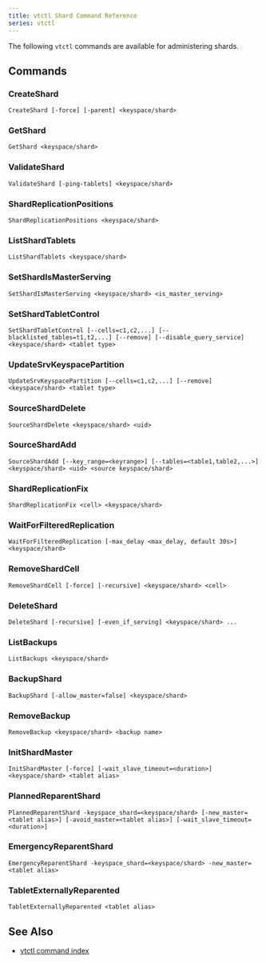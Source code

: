 ```yaml
---
title: vtctl Shard Command Reference
series: vtctl
---
```


The following `vtctl` commands are available for administering shards.

## Commands

### CreateShard

```
CreateShard [-force] [-parent] <keyspace/shard>
```

### GetShard

```
GetShard <keyspace/shard>
```

### ValidateShard

```
ValidateShard [-ping-tablets] <keyspace/shard>
```

### ShardReplicationPositions

```
ShardReplicationPositions <keyspace/shard>
```

### ListShardTablets

```
ListShardTablets <keyspace/shard>
```

### SetShardIsMasterServing

```
SetShardIsMasterServing <keyspace/shard> <is_master_serving>
```

### SetShardTabletControl

```
SetShardTabletControl [--cells=c1,c2,...] [--blacklisted_tables=t1,t2,...] [--remove] [--disable_query_service] <keyspace/shard> <tablet type>
```

### UpdateSrvKeyspacePartition

```
UpdateSrvKeyspacePartition [--cells=c1,c2,...] [--remove] <keyspace/shard> <tablet type>
```

### SourceShardDelete

```
SourceShardDelete <keyspace/shard> <uid>
```

### SourceShardAdd

```
SourceShardAdd [--key_range=<keyrange>] [--tables=<table1,table2,...>] <keyspace/shard> <uid> <source keyspace/shard>
```

### ShardReplicationFix

```
ShardReplicationFix <cell> <keyspace/shard>
```

### WaitForFilteredReplication

```
WaitForFilteredReplication [-max_delay <max_delay, default 30s>] <keyspace/shard>
```

### RemoveShardCell

```
RemoveShardCell [-force] [-recursive] <keyspace/shard> <cell>
```

### DeleteShard

```
DeleteShard [-recursive] [-even_if_serving] <keyspace/shard> ...
```

### ListBackups

```
ListBackups <keyspace/shard>
```

### BackupShard

```
BackupShard [-allow_master=false] <keyspace/shard>
```

### RemoveBackup

```
RemoveBackup <keyspace/shard> <backup name>
```

### InitShardMaster

```
InitShardMaster [-force] [-wait_slave_timeout=<duration>] <keyspace/shard> <tablet alias>
```

### PlannedReparentShard

```
PlannedReparentShard -keyspace_shard=<keyspace/shard> [-new_master=<tablet alias>] [-avoid_master=<tablet alias>] [-wait_slave_timeout=<duration>]
```

### EmergencyReparentShard

```
EmergencyReparentShard -keyspace_shard=<keyspace/shard> -new_master=<tablet alias>
```

### TabletExternallyReparented

```
TabletExternallyReparented <tablet alias>
```


## See Also

* [vtctl command index](../../vtctl)
